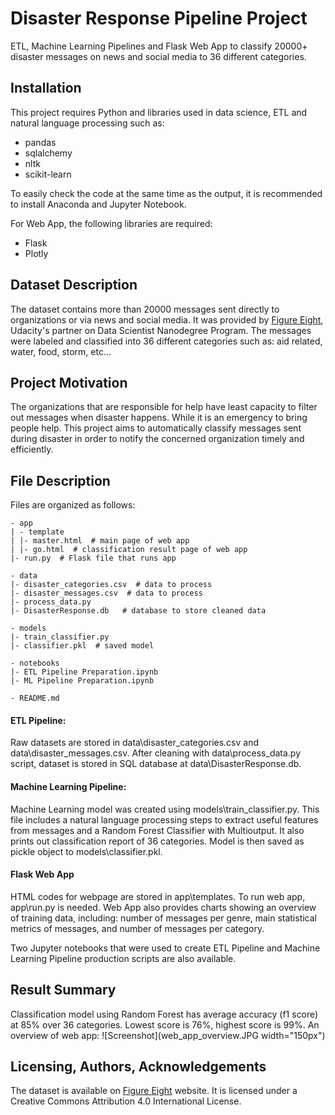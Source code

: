 # Disaster Response Pipeline Project

ETL, Machine Learning Pipelines and Flask Web App to classify 20000+ disaster messages on news and social media to 36 different categories.

## Installation

This project requires Python and libraries used in data science, ETL and natural language processing such as:
- pandas
- sqlalchemy
- nltk
- scikit-learn

To easily check the code at the same time as the output, it is recommended to install Anaconda and Jupyter Notebook.

For Web App, the following libraries are required:
- Flask
- Plotly

## Dataset Description

The dataset contains more than 20000 messages sent directly to organizations or via news and social media. It was provided by [Figure Eight](https://www.figure-eight.com/), Udacity's partner on Data Scientist Nanodegree Program.
The messages were labeled and classified into 36 different categories such as: aid related, water, food, storm, etc...

## Project Motivation
The organizations that are responsible for help have least capacity to filter out messages when disaster happens. While it is an emergency to bring people help. This project aims to automatically classify messages sent during disaster in order to notify the concerned organization timely and efficiently.

## File Description
Files are organized as follows:

```
- app
| - template
| |- master.html  # main page of web app
| |- go.html  # classification result page of web app
|- run.py  # Flask file that runs app

- data
|- disaster_categories.csv  # data to process 
|- disaster_messages.csv  # data to process
|- process_data.py
|- DisasterResponse.db   # database to store cleaned data

- models
|- train_classifier.py
|- classifier.pkl  # saved model 

- notebooks
|- ETL Pipeline Preparation.ipynb
|- ML Pipeline Preparation.ipynb

- README.md
```
#### ETL Pipeline:
Raw datasets are stored in data\disaster_categories.csv and data\disaster_messages.csv. After cleaning with data\process_data.py script, dataset is stored in SQL database at data\DisasterResponse.db.
#### Machine Learning Pipeline:
Machine Learning model was created using models\train_classifier.py. This file includes a natural language processing steps to extract useful features from messages and a Random Forest Classifier with Multioutput. It also prints out classification report of 36 categories. Model is then saved as pickle object to models\classifier.pkl.
#### Flask Web App
HTML codes for webpage are stored in app\templates. To run web app, app\run.py is needed. Web App also provides charts showing an overview of training data, including: number of messages per genre, main statistical metrics of messages, and number of messages per category.

Two Jupyter notebooks that were used to create ETL Pipeline and Machine Learning Pipeline production scripts are also available.

## Result Summary
Classification model using Random Forest has average accuracy (f1 score) at 85% over 36 categories. Lowest score is 76%, highest score is 99%.
An overview of web app:
![Screenshot](web_app_overview.JPG width="150px")

## Licensing, Authors, Acknowledgements
The dataset is available on [Figure Eight](https://www.figure-eight.com/data-for-everyone/) website. It is licensed under a Creative Commons Attribution 4.0 International License.
